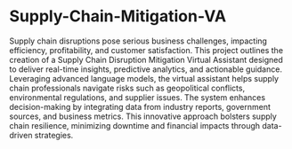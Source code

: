 # Supply-Chain-Mitigation-VA
Supply chain disruptions pose serious business challenges, impacting efficiency, profitability, and customer satisfaction. This project outlines the creation of a Supply Chain Disruption Mitigation Virtual Assistant designed to deliver real-time insights, predictive analytics, and actionable guidance. Leveraging advanced language models, the virtual assistant helps supply chain professionals navigate risks such as geopolitical conflicts, environmental regulations, and supplier issues. The system enhances decision-making by integrating data from industry reports, government sources, and business metrics. This innovative approach bolsters supply chain resilience, minimizing downtime and financial impacts through data-driven strategies.

